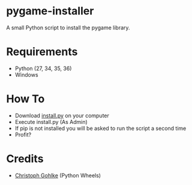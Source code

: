 # pygame-installer
A small Python script to install the pygame library.

# Requirements
- Python (27, 34, 35, 36)
- Windows

# How To
- Download [install.py][install] on your computer
- Execute install.py (As Admin)
- If pip is not installed you will be asked to run the script a second time
- Profit?

# Credits
- [Christoph Gohlke][wheels] (Python Wheels)

[install]: https://raw.githubusercontent.com/Starfox64/pygame-installer/master/install.py
[wheels]: http://www.lfd.uci.edu/~gohlke/pythonlibs/#pygame
